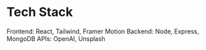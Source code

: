 # Tech Stack

Frontend: React, Tailwind, Framer Motion
Backend: Node, Express, MongoDB
APIs: OpenAI, Unsplash
